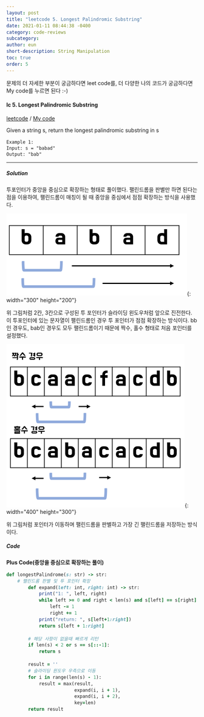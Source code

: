 ```yaml
---
layout: post
title: "leetcode 5. Longest Palindromic Substring"
date: 2021-01-11 08:44:38 -0400
category: code-reviews
subcategory: 
author: eun
short-description: String Manipulation
toc: true
order: 5
---
```


문제의 더 자세한 부분이 궁금하다면 leet code를, 더 다양한 나의 코드가 궁금하다면 My code를 누르면 된다 :-)
#### lc 5. Longest Palindromic Substring
<a href="https://leetcode.com/problems/longest-palindromic-substring/">leetcode</a>  /  <a href="https://github.com/JJungEEun/CodingTest/blob/main/interviews/chap6_%EB%AC%B8%EC%9E%90%EC%97%B4%20%EC%A1%B0%EC%9E%91/chap6_6_%EA%B0%80%EC%9E%A5%20%EA%B8%B4%20%ED%8C%B0%EB%A6%B0%EB%93%9C%EB%A1%AC%20%EB%B6%80%EB%B6%84%20%EB%AC%B8%EC%9E%90%EC%97%B4.ipynb">  My code</a>

Given a string s, return the longest palindromic substring in s

```
Example 1:
Input: s = "babad"
Output: "bab"
```
---
##### Solution
투포인터가 중앙을 중심으로 확장하는 형태로 풀이했다. 팰린드롬을 판별만 하면 된다는 점을 이용하여, 팰린드롬이 매칭이 될 때 중앙을 중심에서 점점 확장하는 방식을 사용했다.

![Image Alt 텍스트](/assets/images/cr00_02.PNG){: width="300" height="200"}

위 그림처럼 2칸, 3칸으로 구성된 투 포인터가 슬라이딩 왼도우처럼 앞으로 진전한다. 이 투포인터에 있는 문자열이 팰린드롬인 경우 투 포인터가 점점 확장하는 방식이다. bb인 경우도, bab인 경우도 모두 팰린드롬이기 때문에 짝수, 홀수 형태로 처음 포인터를 설정했다. 

![Image Alt 텍스트](/assets/images/cr00_03.PNG){: width="400" height="300"}

위 그림처럼 포인터가 이동하며 팰린드롬을 판별하고 가장 긴 팰린드롬을 저장하는 방식이다. 


##### Code
**Plus Code(중앙을 중심으로 확장하는 풀이)**
```ruby
def longestPalindrome(s: str) -> str:
    # 팰린드롬 판별 및 투 포인터 확장
        def expand(left: int, right: int) -> str:
            print("1: ", left, right)
            while left >= 0 and right < len(s) and s[left] == s[right]:
                left -= 1
                right += 1
            print("return: ", s[left+1:right])
            return s[left + 1:right]

        # 해당 사항이 없을때 빠르게 리턴
        if len(s) < 2 or s == s[::-1]:
            return s

        result = ''
        # 슬라이딩 윈도우 우측으로 이동
        for i in range(len(s) - 1):
            result = max(result,
                         expand(i, i + 1),
                         expand(i, i + 2),
                         key=len)
        return result
```

